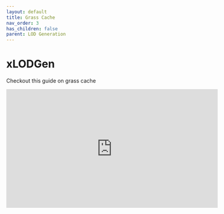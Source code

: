 ```yaml
---
layout: default
title: Grass Cache
nav_order: 3
has_children: false
parent: LOD Generation
---
```

# xLODGen
Checkout this guide on grass cache
<iframe width="560" height="315" src="https://www.youtube.com/embed/jH7co25_JIo?si=FF7emHz-A01nh5Ym" title="YouTube video player" frameborder="0" allow="accelerometer; autoplay; clipboard-write; encrypted-media; gyroscope; picture-in-picture; web-share" referrerpolicy="strict-origin-when-cross-origin" allowfullscreen></iframe>